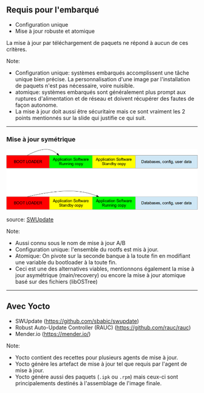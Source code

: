 ## Requis pour l'embarqué
* Configuration unique
* Mise à jour robuste et atomique

La mise à jour par téléchargement de paquets ne répond à aucun de ces critères.

Note:
 * Configuration unique: systèmes embarqués accomplissent une tâche unique bien
   précise. La personnalisation d'une image par l'installation de paquets n'est
   pas nécessaire, voire nuisible.
 * atomique: systèmes embarqués sont généralement plus prompt aux ruptures
   d'alimentation et de réseau et doivent récupérer des fautes de façon
   autonome.
 * La mise à jour doit aussi être sécuritaire mais ce sont vraiment les 2 points
   mentionnés sur la slide qui justifie ce qui suit.
---
### Mise à jour symétrique

![](yocto/img/double_copy_layout.png)

source: [SWUpdate](https://sbabic.github.io/swupdate/overview.html)

Note:
 * Aussi connu sous le nom de mise à jour A/B
 * Configuration unique: l'ensemble du rootfs est mis à jour.
 * Atomique: On pivote sur la seconde banque à la toute fin en modifiant une
   variable du bootloader à la toute fin.
 * Ceci est une des alternatives viables, mentionnons également la mise à jour
   asymétrique (main/recovery) ou encore la mise à jour atomique basé sur des
   fichiers (libOSTree)
---
## Avec Yocto
* SWUpdate (https://github.com/sbabic/swupdate)
* Robust Auto-Update Controller (RAUC) (https://github.com/rauc/rauc)
* Mender.io (https://mender.io/)

Note:
 * Yocto contient des recettes pour plusieurs agents de mise à jour.
 * Yocto génère les artefact de mise à jour tel que requis par l'agent de mise à
   jour.
 * Yocto génère aussi des paquets (`.ipk` ou `.rpm`) mais ceux-ci sont
   principalements destinés à l'assemblage de l'image finale.
